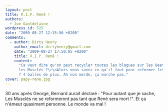 ```yaml
---
layout: post
title: R.I.P. René !
authors:
  - Joe Gantdelaine
wordpress_id: 525
date: "2009-08-27 12:15:56 +0200"
comments:
  - author: Dirty Henry
    author_email: dirtyhenry@gmail.com
    date: "2009-08-27 17:50:05 +0200"
    title: R.I.P. René !
    content:
      "Ca veut dire qu'on peut recycler toutes les blagues sur les Beatles avec
      les Musclés ?\r\nAlors vous savez ce qu'il faut pour reformer les Musclés
      ? 4 balles de plus. Ah non merde, ça marche pas."
cover: papy-rene.jpg
---
```


30 ans après George, Bernard aurait déclaré : "Pour autant que je sache, Les
Musclés ne se reformeront pas tant que René sera mort !". Et ça n'émeut
quasiment personne. Le monde va mal !
